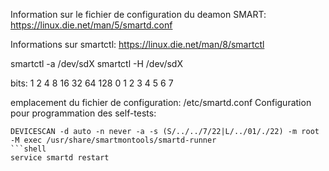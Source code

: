 Information sur le fichier de configuration du deamon SMART:
https://linux.die.net/man/5/smartd.conf

Informations sur smartctl:
https://linux.die.net/man/8/smartctl

smartctl -a /dev/sdX
smartctl -H /dev/sdX

bits:
1   2   4    8    16    32      64      128
0   1   2    3     4    5       6        7

emplacement du fichier de configuration: /etc/smartd.conf
Configuration pour programmation des self-tests:
```
DEVICESCAN -d auto -n never -a -s (S/../../7/22|L/../01/./22) -m root -M exec /usr/share/smartmontools/smartd-runner  
```shell
service smartd restart
```
